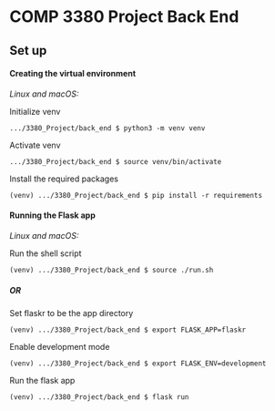 # COMP 3380 Project Back End

## Set up

#### Creating the virtual environment

*Linux and macOS:*

Initialize venv
```
.../3380_Project/back_end $ python3 -m venv venv
```
Activate venv
```
.../3380_Project/back_end $ source venv/bin/activate
```
Install the required packages
```
(venv) .../3380_Project/back_end $ pip install -r requirements
```

#### Running the Flask app

*Linux and macOS:*

Run the shell script
```
(venv) .../3380_Project/back_end $ source ./run.sh
```

##### OR

Set flaskr to be the app directory
```
(venv) .../3380_Project/back_end $ export FLASK_APP=flaskr
```
Enable development mode
```
(venv) .../3380_Project/back_end $ export FLASK_ENV=development
```
Run the flask app
```
(venv) .../3380_Project/back_end $ flask run
```
